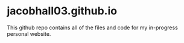 # jacobhall03.github.io

This github repo contains all of the files and code for my in-progress personal website.

